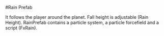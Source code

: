 #Rain Prefab

It follows the player around the planet. Fall height is adjustable (Rain Height).
RainPrefab contains a particle system, a particle forcefield and a script (FxRain).